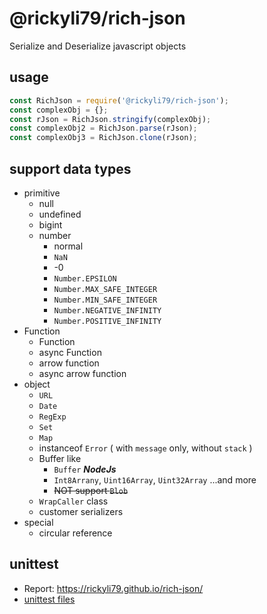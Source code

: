 # @rickyli79/rich-json
Serialize and Deserialize javascript objects

## usage
```js
const RichJson = require('@rickyli79/rich-json');
const complexObj = {};
const rJson = RichJson.stringify(complexObj);
const complexObj2 = RichJson.parse(rJson);
const complexObj3 = RichJson.clone(rJson);
```
## support data types
- primitive
  - null
  - undefined
  - bigint
  - number
    - normal
    - `NaN`
    - -0
    - `Number.EPSILON`
    - `Number.MAX_SAFE_INTEGER`
    - `Number.MIN_SAFE_INTEGER`
    - `Number.NEGATIVE_INFINITY`
    - `Number.POSITIVE_INFINITY`
- Function
  - Function
  - async Function
  - arrow function
  - async arrow function
- object
  - `URL`
  - `Date`
  - `RegExp`
  - `Set`
  - `Map`
  - instanceof `Error` ( with `message` only, without `stack` )
  - Buffer like
    - `Buffer` ***NodeJs***
    - `Int8Arrany`, `Uint16Array`, `Uint32Array` ...and more
    - ~~NOT support `Blob`~~
  - `WrapCaller` class
  - customer serializers
- special
  - circular reference



## unittest 
- Report: https://rickyli79.github.io/rich-json/
- [unittest files](https://github.com/RickyLi79/rich-json/tree/main/test)